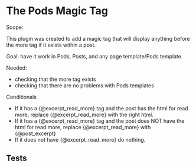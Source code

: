 # The Pods <!-- more --> Magic Tag

Scope: 

This plugin was created to add a magic tag that will display anything before the more tag if it exists within a post.

Goal: have it work in Pods, Posts, and any page template/Pods template. 

Needed:

- checking that the more tag exists
- checking that there are no problems with Pods templates

Conditionals 
-  If it has a {@excerpt_read_more} tag and the post has the html for read more, replace {@excerpt_read_more} with the right html.
-  If it has a {@excerpt_read_more} tag and the post does NOT have the html for read more, replace {@excerpt_read_more} with {@post_excerpt}
-   If it does not have {@excerpt_read_more} do nothing.

Tests
- 
